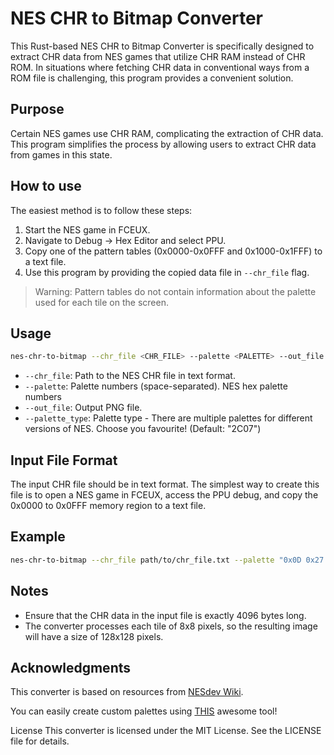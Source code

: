 
# NES CHR to Bitmap Converter

This Rust-based NES CHR to Bitmap Converter is specifically designed to extract CHR data from NES games that utilize CHR RAM instead of CHR ROM. In situations where fetching CHR data in conventional ways from a ROM file is challenging, this program provides a convenient solution.

## Purpose

Certain NES games use CHR RAM, complicating the extraction of CHR data. This program simplifies the process by allowing users to extract CHR data from games in this state.

## How to use

The easiest method is to follow these steps:

1. Start the NES game in FCEUX.
2. Navigate to Debug -> Hex Editor and select PPU.
3. Copy one of the pattern tables (0x0000-0x0FFF and 0x1000-0x1FFF) to a text file.
4. Use this program by providing the copied data file in `--chr_file` flag.

> Warning: Pattern tables do not contain information about the palette used for each tile on the screen.

## Usage

```bash
nes-chr-to-bitmap --chr_file <CHR_FILE> --palette <PALETTE> --out_file <OUT_FILE> --palette_type <PALETTE_TYPE>
```

* `--chr_file`: Path to the NES CHR file in text format.
* `--palette`: Palette numbers (space-separated). NES hex palette numbers
* `--out_file`: Output PNG file.
* `--palette_type`: Palette type - There are multiple palettes for different versions of NES. Choose you favourite! (Default: "2C07")
  
## Input File Format

The input CHR file should be in text format. The simplest way to create this file is to open a NES game in FCEUX, access the PPU debug, and copy the 0x0000 to 0x0FFF memory region to a text file.

## Example

```bash
nes-chr-to-bitmap --chr_file path/to/chr_file.txt --palette "0x0D 0x27 0x17 0x06" --out_file path/to/output.png
```

## Notes

* Ensure that the CHR data in the input file is exactly 4096 bytes long.
* The converter processes each tile of 8x8 pixels, so the resulting image will have a size of 128x128 pixels.

## Acknowledgments

This converter is based on resources from [NESdev Wiki](https://www.nesdev.org/wiki/PPU_pattern_tables).

You can easily create custom palettes using [THIS](https://github.com/Gumball2415/palgen-persune) awesome tool!

License
This converter is licensed under the MIT License. See the LICENSE file for details.
